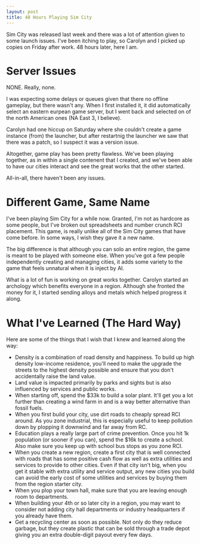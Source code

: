 ```yaml
---
layout: post
title: 48 Hours Playing Sim City
---
```


Sim City was released last week and there was a lot of attention given to some launch issues. I've been itching to play, so Carolyn and I picked up copies on Friday after work. 48 hours later, here I am.

# Server Issues

NONE. Really, none.

I was expecting some delays or queues given that there no offline gameplay, but there wasn't any. When I first installed it, it did automatically select an eastern eurpean game server, but I went back and selected on of the north American ones (NA East 3, I believe).

Carolyn had one hiccup on Saturday where she couldn't create a game instance (from) the launcher, but after restartnig the launcher we saw that there was a patch, so I suspect it was a version issue.

Altogether, game play has been pretty flawless. We've been playing together, as in within a single contenent that I created, and we've been able to have our cities interact and see the great works that the other started.

All-in-all, there haven't been any issues.

# Different Game, Same Name

I've been playing Sim City for a while now. Granted, I'm not as hardcore as some people, but I've broken out spreadsheets and number crunch RCI placement. This game, is really unlike all of the Sim City games that have come before. In some ways, I wish they gave it a new name.

The big difference is that although you can solo an entire region, the game is meant to be played with someone else. When you've got a few people independently creating and managing cities, it adds some variety to the game that feels unnatural when it is inject by AI.

What is a lot of fun is working on great works together. Carolyn started an archology which benefits everyone in a region. Although she fronted the money for it, I started sending alloys and metals which helped progress it along.

# What I've Learned (The Hard Way)

Here are some of the things that I wish that I knew and learned along the way:

* Density is a combination of road density and happiness. To build up high density low-income residence, you'll need to make the upgrade the streets to the highest density possible and ensure that you don't accidentally raise the land value.
* Land value is impacted primarily by parks and sights but is also influenced by services and public works.
* When starting off, spend the $33k to build a solar plant. It'll get you a lot further than creating a wind farm in and is a way better alternative than fossil fuels.
* When you first build your city, use dirt roads to cheaply spread RCI around. As you zone industrial, this is especially useful to keep pollution down by plopping it downwind and far away from RC.
* Education plays a really large part of crime prevention. Once you hit 1k population (or sooner if you can), spend the $16k to create a school. Also make sure you keep up with school bus stops as you zone RCI.
* When you create a new region, create a first city that is well connected with roads that has some positive cash flow as well as extra utilities and services to provide to other cities. Even if that city isn't big, when you get it stable with extra utility and service output, any new cities you build can avoid the early cost of some utilities and services by buying them from the region starter city.
* When you plop your town hall, make sure that you are leaving enough room to departments.
* When building your 4th or so later city in a region, you may want to consider not adding city hall departments or industry headquarters if you already have them.
* Get a recycling center as soon as possible. Not only do they reduce garbage, but they create plastic that can be sold through a trade depot giving you an extra double-digit payout every few days.
